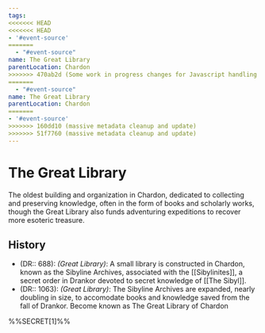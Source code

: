 ```yaml
---
tags:
<<<<<<< HEAD
<<<<<<< HEAD
- '#event-source'
=======
  - "#event-source"
name: The Great Library
parentLocation: Chardon
>>>>>>> 470ab2d (Some work in progress changes for Javascript handling of metadata)
=======
  - "#event-source"
name: The Great Library
parentLocation: Chardon
=======
- '#event-source'
>>>>>>> 160dd10 (massive metadata cleanup and update)
>>>>>>> 51f7760 (massive metadata cleanup and update)
---
```

# The Great Library

The oldest building and organization in Chardon, dedicated to collecting and preserving knowledge, often in the form of books and scholarly works, though the Great Library also funds adventuring expeditions to recover more esoteric treasure. 

## History
- (DR:: 688): *(Great Library)*: A small library is constructed in Chardon, known as the Sibyline Archives, associated with the [[Sibylinites]], a secret order in Drankor devoted to secret knowledge of [[The Sibyl]]. 
- (DR:: 1063): *(Great Library)*: The Sibyline Archives are expanded, nearly doubling in size, to accomodate books and knowledge saved from the fall of Drankor. Become known as The Great Library of Chardon

%%SECRET[1]%%



